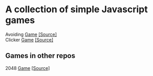 # A collection of simple Javascript games

Avoiding [Game](https://olback.github.io/js-games/avoiding/) [[Source]](avoiding/)  
Clicker [Game](https://olback.github.io/js-games/clicker/) [[Source]](clicker/)

## Games in other repos
2048 [Game](https://olback.github.io/2048/index.html) [[Source]](https://github.com/olback/2048)
